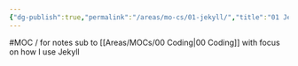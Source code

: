 ```yaml
---
{"dg-publish":true,"permalink":"/areas/mo-cs/01-jekyll/","title":"01 Jekyll","updated":"2023-10-15T11:04:56.780+08:00"}
---
```



#MOC / for notes sub to [[Areas/MOCs/00 Coding\|00 Coding]] with focus on how I use Jekyll